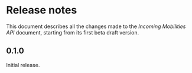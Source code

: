 Release notes
=============

This document describes all the changes made to the *Incoming Mobilities API*
document, starting from its first beta draft version.


0.1.0
-----

Initial release.
